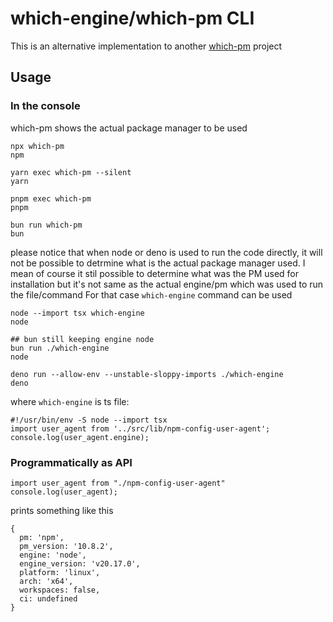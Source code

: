 # which-engine/which-pm CLI

This is an alternative implementation to another [which-pm](https://www.npmjs.com/package/which-pm) project

## Usage

### In the console

which-pm shows the actual package manager to be used

```
npx which-pm
npm

yarn exec which-pm --silent
yarn

pnpm exec which-pm
pnpm

bun run which-pm
bun
```

please notice that when node or deno is used to run the code directly, it will not be possible to detrmine what is the actual package manager used.
I mean of course it stil possible to determine what was the PM used for installation but it's not same as the actual engine/pm which was used to run the file/command
For that case `which-engine` command can be used
```
node --import tsx which-engine
node

## bun still keeping engine node
bun run ./which-engine
node

deno run --allow-env --unstable-sloppy-imports ./which-engine
deno
```

where `which-engine` is ts file:
```
#!/usr/bin/env -S node --import tsx
import user_agent from '../src/lib/npm-config-user-agent';
console.log(user_agent.engine);
```

### Programmatically as API

```
import user_agent from "./npm-config-user-agent"
console.log(user_agent);
```

prints something like this
```
{
  pm: 'npm',
  pm_version: '10.8.2',
  engine: 'node',
  engine_version: 'v20.17.0',
  platform: 'linux',
  arch: 'x64',
  workspaces: false,
  ci: undefined
}
```
